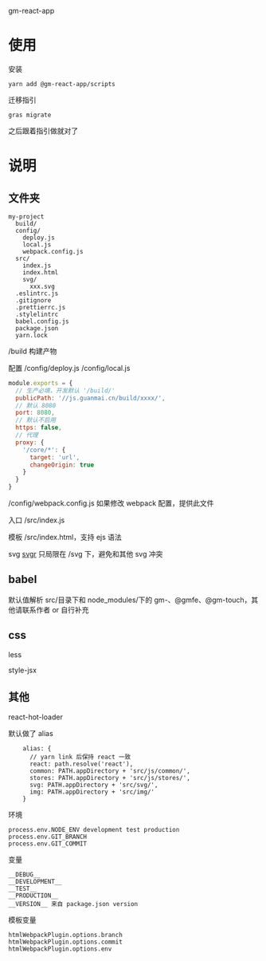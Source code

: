 gm-react-app

# 使用

安装

```shell script
yarn add @gm-react-app/scripts
```

迁移指引

```shell script
gras migrate
```

之后跟着指引做就对了

# 说明

## 文件夹

```
my-project
  build/
  config/
    deploy.js
    local.js
    webpack.config.js
  src/
    index.js
    index.html
    svg/
      xxx.svg
  .eslintrc.js
  .gitignore
  .prettierrc.js
  .stylelintrc
  babel.config.js
  package.json
  yarn.lock
```

/build 构建产物

配置 /config/deploy.js /config/local.js

```javascript
module.exports = {
  // 生产必填，开发默认 '/build/'
  publicPath: '//js.guanmai.cn/build/xxxx/',
  // 默认 8080
  port: 8080,
  // 默认不启用
  https: false,
  // 代理
  proxy: {
    '/core/*': {
      target: 'url',
      changeOrigin: true
    }
  }
}
```

/config/webpack.config.js 如果修改 webpack 配置，提供此文件

入口 /src/index.js

模板 /src/index.html，支持 ejs 语法

svg [svgr](https://github.com/gregberge/svgr) 只局限在 /svg 下，避免和其他 svg 冲突

## babel

默认值解析 src/目录下和 node_modules/下的 gm-、@gmfe、@gm-touch，其他请联系作者 or 自行补充

## css

less

style-jsx

## 其他

react-hot-loader

默认做了 alias

```
    alias: {
      // yarn link 后保持 react 一致
      react: path.resolve('react'),
      common: PATH.appDirectory + 'src/js/common/',
      stores: PATH.appDirectory + 'src/js/stores/',
      svg: PATH.appDirectory + 'src/svg/',
      img: PATH.appDirectory + 'src/img/'
    }
```

环境

```
process.env.NODE_ENV development test production
process.env.GIT_BRANCH
process.env.GIT_COMMIT
```

变量

```
__DEBUG__
__DEVELOPMENT__
__TEST__
__PRODUCTION__
__VERSION__ 来自 package.json version
```

模板变量
```
htmlWebpackPlugin.options.branch
htmlWebpackPlugin.options.commit
htmlWebpackPlugin.options.env
```
